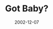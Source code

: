 ---
layout: music 
title: "Got Baby?"
series: "Got Christmas?"
date: 2002-12-07 
description: "Delve into the key staples of the Christmas story."
audio: "http://s3.amazonaws.com/crossroadsaudiomessages/Got%20Baby%20Dec%207-8.mp3"
audio-duration: "38:53"
src: "http://www.crossroads.net/players/media/series/bigscreen.gotxmas.jpg"
---